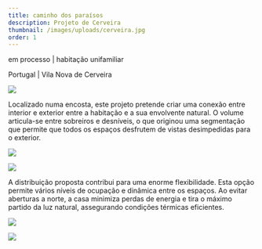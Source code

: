 ```yaml
---
title: caminho dos paraísos
description: Projeto de Cerveira
thumbnail: /images/uploads/cerveira.jpg
order: 1
---
```


<section class="section-bottom-aligned">

em processo | habitação unifamiliar

Portugal | Vila Nova de Cerveira
</section>

![](/images/uploads/10-sem-fundo-preto-copy2.webp)

<section class="section-undefined-aligned">

Localizado numa encosta, este projeto pretende criar uma conexão entre interior e exterior entre a habitação e a sua envolvente natural. O volume articula-se entre sobreiros e desníveis, o que originou uma segmentação que permite que todos os espaços desfrutem de vistas desimpedidas para o exterior.

</section>

![](/images/uploads/20250107moradia-única-tiff-copy.webp)

![](/images/uploads/pip-10-dragged-copy.webp)

<section class="section-undefined-aligned">

A distribuição proposta contribui para uma enorme flexibilidade. Esta opção permite vários níveis de ocupação e dinâmica entre os espaços. Ao evitar aberturas a norte, a casa minimiza perdas de energia e tira o máximo partido da luz natural, assegurando condições térmicas eficientes.

</section>

![](/images/uploads/pip-8-dragged-copy.webp)

![](/images/uploads/13-copy.webp)
